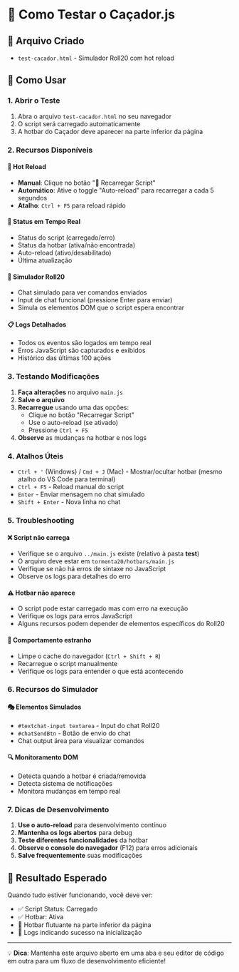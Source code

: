 # 🏹 Como Testar o Caçador.js

## 📁 Arquivo Criado
- `test-cacador.html` - Simulador Roll20 com hot reload

## 🚀 Como Usar

### 1. Abrir o Teste
1. Abra o arquivo `test-cacador.html` no seu navegador
2. O script será carregado automaticamente
3. A hotbar do Caçador deve aparecer na parte inferior da página

### 2. Recursos Disponíveis

#### 🔄 Hot Reload
- **Manual**: Clique no botão "🔄 Recarregar Script" 
- **Automático**: Ative o toggle "Auto-reload" para recarregar a cada 5 segundos
- **Atalho**: `Ctrl + F5` para reload rápido

#### 🎯 Status em Tempo Real
- Status do script (carregado/erro)
- Status da hotbar (ativa/não encontrada)
- Auto-reload (ativo/desabilitado)
- Última atualização

#### 🎲 Simulador Roll20
- Chat simulado para ver comandos enviados
- Input de chat funcional (pressione Enter para enviar)
- Simula os elementos DOM que o script espera encontrar

#### 📋 Logs Detalhados
- Todos os eventos são logados em tempo real
- Erros JavaScript são capturados e exibidos
- Histórico das últimas 100 ações

### 3. Testando Modificações

1. **Faça alterações** no arquivo `main.js`
2. **Salve o arquivo**
3. **Recarregue** usando uma das opções:
   - Clique no botão "Recarregar Script"
   - Use o auto-reload (se ativado)
   - Pressione `Ctrl + F5`
4. **Observe** as mudanças na hotbar e nos logs

### 4. Atalhos Úteis

- `Ctrl + '` (Windows) / `Cmd + J` (Mac) - Mostrar/ocultar hotbar (mesmo atalho do VS Code para terminal)
- `Ctrl + F5` - Reload manual do script
- `Enter` - Enviar mensagem no chat simulado
- `Shift + Enter` - Nova linha no chat

### 5. Troubleshooting

#### ❌ Script não carrega
- Verifique se o arquivo `../main.js` existe (relativo à pasta __test__)
- O arquivo deve estar em `tormenta20/hotbars/main.js`
- Verifique se não há erros de sintaxe no JavaScript
- Observe os logs para detalhes do erro

#### ⚠️ Hotbar não aparece
- O script pode estar carregado mas com erro na execução
- Verifique os logs para erros JavaScript
- Alguns recursos podem depender de elementos específicos do Roll20

#### 🐛 Comportamento estranho
- Limpe o cache do navegador (`Ctrl + Shift + R`)
- Recarregue o script manualmente
- Verifique os logs para entender o que está acontecendo

### 6. Recursos do Simulador

#### 🎭 Elementos Simulados
- `#textchat-input textarea` - Input do chat Roll20
- `#chatSendBtn` - Botão de envio do chat
- Chat output área para visualizar comandos

#### 🔍 Monitoramento DOM
- Detecta quando a hotbar é criada/removida
- Detecta sistema de notificações
- Monitora mudanças em tempo real

### 7. Dicas de Desenvolvimento

1. **Use o auto-reload** para desenvolvimento contínuo
2. **Mantenha os logs abertos** para debug
3. **Teste diferentes funcionalidades** da hotbar
4. **Observe o console do navegador** (F12) para erros adicionais
5. **Salve frequentemente** suas modificações

## 🎯 Resultado Esperado

Quando tudo estiver funcionando, você deve ver:
- ✅ Script Status: Carregado
- ✅ Hotbar: Ativa
- 🏹 Hotbar flutuante na parte inferior da página
- 📝 Logs indicando sucesso na inicialização

---

💡 **Dica**: Mantenha este arquivo aberto em uma aba e seu editor de código em outra para um fluxo de desenvolvimento eficiente! 